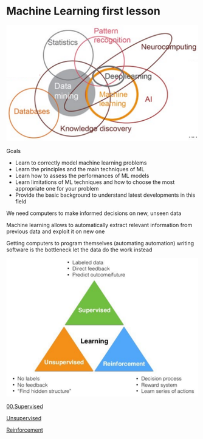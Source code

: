 # Machine Learning first lesson 

![](b94b9d816faad8f1151715e9e566e5db.png) 

Goals

- Learn to correctly model machine learning problems
- Learn the principles and the main techniques of ML
- Learn how to assess the performances of ML models
- Learn limitations of ML techniques and how to choose the most appropriate one for your problem
- Provide the basic background to understand latest developments in this field

We need computers to make informed decisions on new, unseen data

Machine learning allows to automatically extract relevant information from previous data and exploit it on new one

Getting computers to program themselves (automating automation) writing software is the bottleneck let the data do the work instead

![](b87255d62efe9783531ab35260aa9f14.png)

[00.Supervised](00.Supervised.md)

[Unsupervised](projects/polimi-notes/MSc(english)%20(WIP)/Machine%20Learning%20(WIP)/src/Unsupervised.md)

[Reinforcement](projects/polimi-notes/MSc(english)%20(WIP)/Machine%20Learning%20(WIP)/src/Reinforcement.md) 
